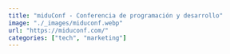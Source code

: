 ```yaml
---
title: "miduConf - Conferencia de programación y desarrollo"
image: "./_images/miduconf.webp"
url: "https://miduconf.com/"
categories: ["tech", "marketing"]
---
```

